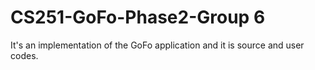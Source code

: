 # CS251-GoFo-Phase2-Group 6
It's an implementation of the GoFo application and it is source and user codes.

